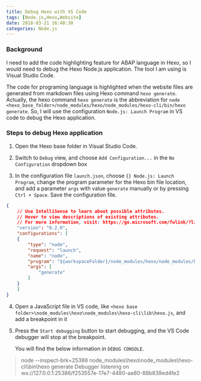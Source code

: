 ```yaml
---
title: Debug Hexo with VS Code
tags: [Node.js,Hexo,Website]
date: 2018-03-21 16:48:30
categories: Node.js
---
```


### Background

I need to add the code highlighting feature for ABAP language in Hexo, so I would need to debug the Hexo Node.js application. The tool I am using is Visual Studio Code.

The code for programing language is highlighted when the website files are generated from markdown files using Hexo command `hexo generate`. Actually, the hexo command `hexo generate` is the abbreviation for `node <hexo_base_folder>/node_modules/hexo/node_modules/hexo-cli/bin/hexo generate`. So, I will use the configuration `Node.js: Launch Program` in VS code to debug the Hexo application.

### Steps to debug Hexo application

1. Open the Hexo base folder in Visual Studio Code.

2. Switch to `Debug` view, and choose `Add Configuration...` in the `No Configuration` dropdown box

3. In the configuration file `launch.json`, choose `{} Node.js: Launch Program`, change the program parameter for the Hexo bin file location, and add a parameter `args` with value `generate` manually or by pressing `Ctrl + Space`. Save the configuration file.
``` json
{
    // Use IntelliSense to learn about possible attributes.
    // Hover to view descriptions of existing attributes.
    // For more information, visit: https://go.microsoft.com/fwlink/?linkid=830387
    "version": "0.2.0",
    "configurations": [
    {
        "type": "node",
        "request": "launch",
        "name": "node",
        "program": "${workspaceFolder}/node_modules/hexo/node_modules/hexo-cli/bin/hexo",
        "args": [
            "generate"
        ]
    }
    ]
}
```

4. Open a JavaScript file in VS code, like `<hexo base folder>\node_modules\hexo\node_modules\hexo-cli\lib\hexo.js`, and add a breakpoint in it

5. Press the `Start debugging` button to start debugging, and the VS Code debugger will stop at the breakpoint.

   You will find the below information in `DEBUG CONSOLE`.
> node --inspect-brk=25386 node_modules\hexo\node_modules\hexo-cli\bin\hexo generate 
> Debugger listening on ws://127.0.0.1:25386/f253557e-17e7-4480-aa80-88b839ed4fe2
